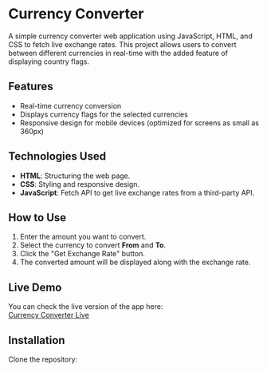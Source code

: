 # Currency Converter

A simple currency converter web application using JavaScript, HTML, and CSS to fetch live exchange rates. This project allows users to convert between different currencies in real-time with the added feature of displaying country flags.

## Features
- Real-time currency conversion
- Displays currency flags for the selected currencies
- Responsive design for mobile devices (optimized for screens as small as 360px)

## Technologies Used
- **HTML**: Structuring the web page.
- **CSS**: Styling and responsive design.
- **JavaScript**: Fetch API to get live exchange rates from a third-party API.

## How to Use
1. Enter the amount you want to convert.
2. Select the currency to convert **From** and **To**.
3. Click the "Get Exchange Rate" button.
4. The converted amount will be displayed along with the exchange rate.

## Live Demo
You can check the live version of the app here:  
[Currency Converter Live](https://currency-converter-three-neon.vercel.app/)

## Installation
Clone the repository:
